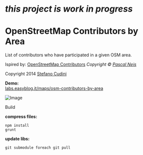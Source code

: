 *this project is work in progress*
============

OpenStreetMap Contributors by Area
============

List of contributors who have participated in a given OSM area.

Ispired by: [OpenStreetMap Contributors](http://resultmaps.neis-one.org/oooc) *Copyright © [Pascal Neis](http://neis-one.org)*

Copyright 2014 [Stefano Cudini](http://labs.easyblog.it/stefano-cudini/)

**Demo:**  
[labs.easyblog.it/maps/osm-contributors-by-area](http://labs.easyblog.it/maps/osm-contributors-by-area/)

![Image](https://raw.githubusercontent.com/stefanocudini/osm-contributors-by-area/master/images/osm-contributors-by-area.png)

Build

**compress files:**
```
npm install
grunt
```

**update libs:**
```
git submodule foreach git pull
```
